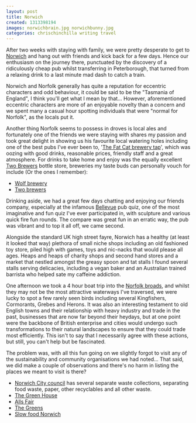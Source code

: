 ```yaml
---
layout: post
title: Norwich
created: 1313398194
images: norwichbrain.jpg norwichbunny.jpg
categories: chrischinchilla writing travel
---
```

<p>After two weeks with staying with family, we were pretty desperate to get to <a href="http://en.wikipedia.org/wiki/Norwich" target="_blank">Norwich</a> and hang out with friends and kick back for a few days. Hence our enthusiasm on the journey there, punctuated by the discovery of a ridiculously cheap pub whilst transferring in Peterborough, that turned from a relaxing drink to a last minute mad dash to catch a train.</p><p>Norwich and Norfolk generally has quite a reputation for eccentric characters and odd behaviour, it could be said to be the &quot;Tasmania of England&quot;, I think you&#39;ll get what I mean by that&hellip; However, aforementioned eccentric characters are more of an enjoyable novelty than a concern and we spent many a casual hour spotting individuals that were &quot;normal for Norfolk&quot;, as the locals put it.</p><p>Another thing Norfolk seems to possess in droves is local ales and fortunately one of the friends we were staying with shares my passion and took great delight in showing us his favourite local watering holes including one of the best pubs I&#39;ve ever been to, &#39;<a href="http://fatcattap.co.uk/" target="_blank">The Fat Cat brewery tap</a>&#39;, which was oozing with good drinks, reasonable prices, friendly staff and a great atmosphere. For drinks to take home and enjoy was the equally excellent <a href="http://www.norfolksquarebrewery.co.uk/" target="_blank">Two Brewers</a> bottle store, breweries my taste buds can personally vouch for include (Or the ones I remember):</p><ul><li><a href="http://wolfbrewery.com" target="_blank">Wolf brewery</a></li><li><a href="http://norfolksquarebrewery.co.uk" target="_blank"> Two brewers</a></li></ul><p>Drinking aside, we had a great few days chatting and enjoying our friends company, especially at the infamous <a href="http://www.thebellevuepub.com/" target="_blank">Bellevue</a> pub quiz, one of the most imaginative and fun quiz I&#39;ve ever participated in, with sculpture and various quick fire fun rounds. The compare was great fun in an erratic way, the pub was vibrant and to top it all off, we came second.</p><p>Alongside the standard UK high street fayre, Norwich has a healthy (at least it looked that way) plethora of small niche shops including an old fashioned toy store, piled high with games, toys and nic-nacks that would please all ages. Heaps and heaps of charity shops and second hand stores and a market that nestled amongst the greasy spoon and tat stalls I found several stalls serving delicacies, including a vegan baker and an Australian trained barrista who helped sate my caffeine addiction.</p><p>One afternoon we took a 4 hour boat trip into the <a href="http://en.wikipedia.org/wiki/The_Broads" target="_blank">Norfolk broads</a>, and whilst they may not be the most attractive waterways I&#39;ve traversed, we were lucky to spot a few rarely seen birds including several Kingfishers, Cormorants, Grebes and Herons. It was also an interesting testament to old English towns and their relationship with heavy industry and trade in the past, businesses that are now far beyond their heydays, but at one point were the backbone of British enterprise and cities would undergo such transformations to their natural landscapes to ensure that they could trade most efficiently. This isn&#39;t to say that I necessarily agree with these actions, but still, you can&#39;t help but be fascinated.</p><p>The problem was, with all this fun going on we slightly forgot to visit any of the sustainability and community organisations we had noted&hellip; That said, we did make a couple of observations and there&#39;s no harm in listing the places we meant to visit is there?</p><ul><li><a href="http://www.norwich.gov.uk/webapps/atoz/service_page.asp?id=1134" target="_blank">Norwich City council</a> has several separate waste collections, separating food waste, paper, other recyclables and all other waste.</li><li><a href="http://www.greenhousetrust.co.uk/" target="_blank">The Green House</a></li><li><a href="http://www.alls-fair.co.uk/" target="_blank">Alls Fair</a></li><li><a href="http://www.greenparty.org.uk/localsites/norwich/" target="_blank">The Greens</a></li><li><a href="http://www.slowfoodnorwich.org.uk/" target="_blank">Slow food Norwich</a></li></ul>
